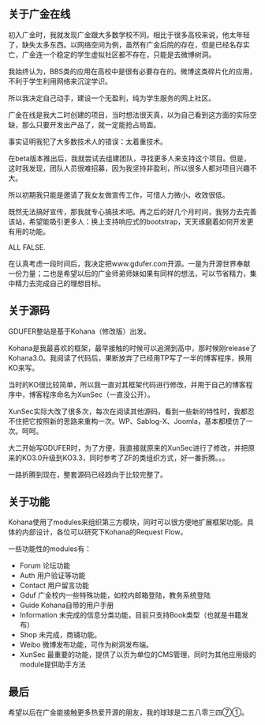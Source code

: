 ## 关于广金在线

初入广金时，我就发现广金跟大多数学校不同。相比于很多高校来说，他太年轻了，缺失太多东西。以网络空间为例，虽然有广金后院的存在，但是已经名存实亡，广金连一个稳定的学生虚拟社区都不存在，只能是去微博树洞。

我始终认为，BBS类的应用在高校中是很有必要存在的。微博这类碎片化的应用，不利于学生利用网络来沉淀学识。

所以我决定自己动手，建设一个无盈利，纯为学生服务的网上社区。

广金在线是我大二时创建的项目，当时想法很天真，以为自己看到这方面的实际空缺，那么只要开发出产品了，就一定能抢占局面。

事实证明我犯了大多数技术人的错误：太着重技术。

在beta版本推出后，我就尝试去组建团队，寻找更多人来支持这个项目。但是，这时我发现，团队人员很难招募，因为我坚持非盈利，所以很多人都对项目兴趣不大。

所以初期我只能是邀请了我女友做宣传工作，可惜人力微小，收效很低。

既然无法搞好宣传，那我就专心搞技术吧。再之后的好几个月时间，我努力去完善该站，希望能吸引更多人：换上支持响应式的bootstrap，天天琢磨着如何开发更有用的功能。

ALL FALSE.

在认真考虑一段时间后，我决定把www.gdufer.com开源。一是为开源世界奉献一份力量；二也是希望以后的广金师弟师妹如果有同样的想法，可以节省精力，集中精力去完成自己的理想目标。

## 关于源码

GDUFER整站是基于Kohana（修改版）出发。

Kohana是我最喜欢的框架，最早接触的时候可以追溯到高中，那时候刚release了Kohana3.0。我阅读了代码后，果断放弃了已经用TP写了一半的博客程序，换用KO来写。

当时的KO很比较简单，所以我一直对其框架代码进行修改，并用于自己的博客程序中，博客程序命名为XunSec（一直没公开）。

XunSec实际大改了很多次，每次在阅读其他源码，看到一些新的特性时，我都忍不住把它按照新的思路来重构一次。WP、Sablog-X、Joomla，基本都模仿了一次。呵呵。

大二开始写GDUFER时，为了方便，我直接就原来的XunSec进行了修改，并把原来的KO3.0升级到KO3.3，同时参考了ZF的类组织方式，好一番折腾。。。

一路折腾到现在，整套源码已经趋向于比较完整了。

## 关于功能

Kohana使用了modules来组织第三方模块，同时可以很方便地扩展框架功能。具体的内部设计，各位可以研究下Kohana的Request Flow。

一些功能性的modules有：

* Forum         论坛功能
* Auth          用户验证等功能
* Contact       用户留言功能
* Gduf          广金校内一些特殊功能，如校内邮箱登陆，教务系统登陆
* Guide         Kohana自带的用户手册
* Information   未完成的信息分类功能，目前只支持Book类型（也就是书籍发布）
* Shop          未完成，商铺功能。
* Weibo         微博发布功能，可作为树洞发布端。
* XunSec        最重要的功能，提供了以页为单位的CMS管理，同时为其他应用级的module提供助手方法

## 最后

希望以后在广金能接触更多热爱开源的朋友，我的球球是二五八零三四⑦①。
